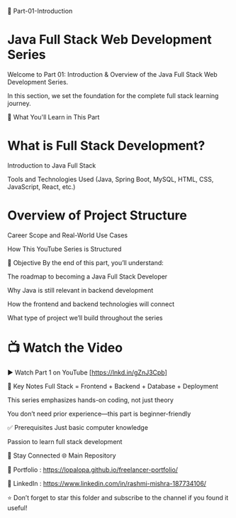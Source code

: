📁 Part-01-Introduction 
# Java Full Stack Web Development Series

Welcome to Part 01: Introduction & Overview of the Java Full Stack Web Development Series.

In this section, we set the foundation for the complete full stack learning journey.

📌 What You'll Learn in This Part

# What is Full Stack Development?

Introduction to Java Full Stack

Tools and Technologies Used (Java, Spring Boot, MySQL, HTML, CSS, JavaScript, React, etc.)

# Overview of Project Structure

Career Scope and Real-World Use Cases

How This YouTube Series is Structured

🎯 Objective
By the end of this part, you’ll understand:

The roadmap to becoming a Java Full Stack Developer

Why Java is still relevant in backend development

How the frontend and backend technologies will connect

What type of project we’ll build throughout the series

# 📺 Watch the Video
▶️ Watch Part 1 on YouTube
[https://lnkd.in/gZnJ3Cpb]

🧠 Key Notes
Full Stack = Frontend + Backend + Database + Deployment

This series emphasizes hands-on coding, not just theory

You don’t need prior experience—this part is beginner-friendly

✅ Prerequisites
Just basic computer knowledge

Passion to learn full stack development

🙌 Stay Connected
🌐 Main Repository

💼 Portfolio : https://lopalopa.github.io/freelancer-portfolio/

🔗 LinkedIn : https://www.linkedin.com/in/rashmi-mishra-187734106/

⭐ Don’t forget to star this folder and subscribe to the channel if you found it useful!

